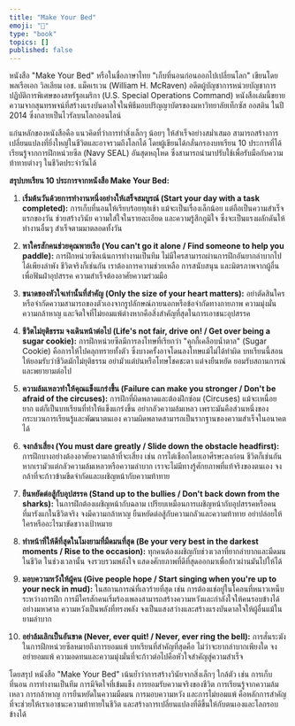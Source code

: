```yaml
---
title: "Make Your Bed"
emoji: "👻"
type: "book" 
topics: []
published: false
---
```


หนังสือ "Make Your Bed" หรือในชื่อภาษาไทย "เก็บที่นอนก่อนออกไปเปลี่ยนโลก" เขียนโดย พลเรือเอก วิลเลียม เอช. แม็คเรเวน (William H. McRaven) อดีตผู้บัญชาการหน่วยบัญชาการปฏิบัติการพิเศษของสหรัฐอเมริกา (U.S. Special Operations Command) หนังสือเล่มนี้ขยายความจากสุนทรพจน์ที่สร้างแรงบันดาลใจในพิธีมอบปริญญาบัตรของมหาวิทยาลัยเท็กซัส ออสติน ในปี 2014 ซึ่งกลายเป็นไวรัลบนโลกออนไลน์

แก่นหลักของหนังสือคือ แนวคิดที่ว่าการทำสิ่งเล็กๆ น้อยๆ ให้สำเร็จอย่างสม่ำเสมอ สามารถสร้างการเปลี่ยนแปลงที่ยิ่งใหญ่ในชีวิตและอาจรวมถึงโลกได้ โดยผู้เขียนได้กลั่นกรองบทเรียน 10 ประการที่ได้เรียนรู้จากการฝึกหน่วยซีล (Navy SEAL) อันสุดหฤโหด ซึ่งสามารถนำมาปรับใช้เพื่อรับมือกับความท้าทายต่างๆ ในชีวิตประจำวันได้

**สรุปบทเรียน 10 ประการจากหนังสือ Make Your Bed:**

1.  **เริ่มต้นวันด้วยการทำงานหนึ่งอย่างให้เสร็จสมบูรณ์ (Start your day with a task completed):** การเก็บที่นอนให้เรียบร้อยทุกเช้า แม้จะเป็นเรื่องเล็กน้อย แต่ถือเป็นความสำเร็จแรกของวัน ช่วยสร้างวินัย ความใส่ใจในรายละเอียด และความรู้สึกภูมิใจ ซึ่งจะเป็นแรงผลักดันให้ทำงานอื่นๆ สำเร็จตามมาตลอดทั้งวัน

2.  **หาใครสักคนช่วยคุณพายเรือ (You can't go it alone / Find someone to help you paddle):** การฝึกหน่วยซีลเน้นการทำงานเป็นทีม ไม่มีใครสามารถผ่านการฝึกอันยากลำบากไปได้เพียงลำพัง ชีวิตจริงก็เช่นกัน เราต้องการความช่วยเหลือ การสนับสนุน และมิตรภาพจากผู้อื่นเพื่อฟันฝ่าอุปสรรค ความสำเร็จต้องอาศัยความร่วมมือ

3.  **ขนาดของหัวใจเท่านั้นที่สำคัญ (Only the size of your heart matters):** อย่าตัดสินใครหรือจำกัดความสามารถของตัวเองจากรูปลักษณ์ภายนอกหรือข้อจำกัดทางกายภาพ ความมุ่งมั่น ความกล้าหาญ และจิตใจที่ไม่ยอมแพ้ต่างหากคือสิ่งสำคัญที่สุดในการเอาชนะอุปสรรค

4.  **ชีวิตไม่ยุติธรรม จงเดินหน้าต่อไป (Life's not fair, drive on! / Get over being a sugar cookie):** การฝึกหน่วยซีลมีการลงโทษที่เรียกว่า "คุกกี้เคลือบน้ำตาล" (Sugar Cookie) คือการให้ไปคลุกทรายทั้งตัว ซึ่งบางครั้งอาจโดนลงโทษแม้ไม่ได้ทำผิด บทเรียนนี้สอนให้ยอมรับว่าชีวิตมักไม่ยุติธรรม อย่ามัวแต่บ่นหรือโทษโชคชะตา แต่จงยืนหยัด ยอมรับสถานการณ์ และพยายามต่อไป

5.  **ความล้มเหลวทำให้คุณแข็งแกร่งขึ้น (Failure can make you stronger / Don't be afraid of the circuses):** การฝึกที่ผิดพลาดและต้องฝึกซ่อม (Circuses) แม้จะเหนื่อยยาก แต่ก็เป็นบทเรียนที่ทำให้แข็งแกร่งขึ้น อย่ากลัวความล้มเหลว เพราะมันคือส่วนหนึ่งของกระบวนการเรียนรู้และพัฒนาตนเอง ความผิดพลาดสามารถเป็นรากฐานของความสำเร็จในอนาคตได้

6.  **จงกล้าเสี่ยง (You must dare greatly / Slide down the obstacle headfirst):** การฝึกบางอย่างต้องอาศัยความกล้าที่จะเสี่ยง เช่น การไต่เชือกโดยเอาศีรษะลงก่อน ชีวิตก็เช่นกัน หากเรามัวแต่กลัวความล้มเหลวหรือความลำบาก เราจะไม่มีทางรู้ศักยภาพที่แท้จริงของตนเอง จงกล้าที่จะก้าวข้ามขีดจำกัดและเผชิญหน้ากับความท้าทาย

7.  **ยืนหยัดต่อสู้กับอุปสรรค (Stand up to the bullies / Don't back down from the sharks):** ในการฝึกต้องเผชิญหน้ากับฉลาม เปรียบเหมือนการเผชิญหน้ากับอุปสรรคหรือคนที่มารังแกในชีวิตจริง จงมีความกล้าหาญ ยืนหยัดต่อสู้กับความกลัวและความท้าทาย อย่าปล่อยให้ใครหรืออะไรมาขัดขวางเป้าหมาย

8.  **ทำหน้าที่ให้ดีที่สุดในโมงยามที่มืดมนที่สุด (Be your very best in the darkest moments / Rise to the occasion):** ทุกคนต้องเผชิญกับช่วงเวลาที่ยากลำบากและมืดมนในชีวิต ในช่วงเวลานั้น จงรวบรวมพลังใจ แสดงศักยภาพที่ดีที่สุดออกมาเพื่อก้าวผ่านมันไปให้ได้

9.  **มอบความหวังให้ผู้คน (Give people hope / Start singing when you're up to your neck in mud):** ในสถานการณ์ที่เลวร้ายที่สุด เช่น การต้องแช่อยู่ในโคลนที่หนาวเหน็บระหว่างการฝึก การมีใครสักคนเริ่มร้องเพลงสามารถสร้างความหวังและกำลังใจให้คนรอบข้างได้อย่างมหาศาล ความหวังเป็นพลังที่ทรงพลัง จงเป็นแสงสว่างและสร้างแรงบันดาลใจให้ผู้อื่นแม้ในยามลำบาก

10. **อย่าล้มเลิกเป็นอันขาด (Never, ever quit! / Never, ever ring the bell):** การสั่นระฆังในการฝึกหน่วยซีลหมายถึงการยอมแพ้ บทเรียนที่สำคัญที่สุดคือ ไม่ว่าจะยากลำบากเพียงใด จงอย่ายอมแพ้ ความอดทนและความมุ่งมั่นที่จะก้าวต่อไปคือหัวใจสำคัญสู่ความสำเร็จ

โดยสรุป หนังสือ "Make Your Bed" เน้นย้ำว่าการสร้างวินัยจากสิ่งเล็กๆ ใกล้ตัว เช่น การเก็บที่นอน การทำงานเป็นทีม การมีจิตใจที่เข้มแข็ง การยอมรับความจริงของชีวิต การเรียนรู้จากความล้มเหลว การกล้าหาญ การยืนหยัดในความมืดมน การมอบความหวัง และการไม่ยอมแพ้ คือหลักการสำคัญที่จะช่วยให้เราเอาชนะความท้าทายในชีวิต และสร้างการเปลี่ยนแปลงที่ดีขึ้นให้กับตนเองและโลกรอบข้างได้
